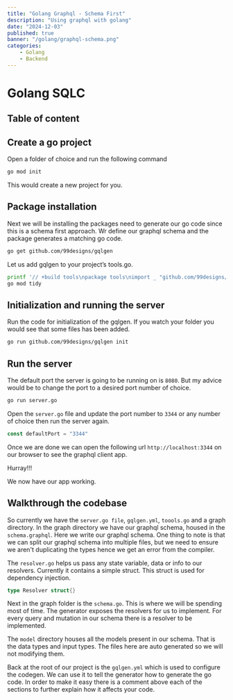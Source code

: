 ```yaml
---
title: "Golang Graphql - Schema First"
description: "Using graphql with golang"
date: "2024-12-03"
published: true
banner: "/golang/graphql-schema.png"
categories: 
    - Golang
    - Backend
---
```



# Golang SQLC


## Table of content

## Create a go project

Open a folder of choice and run the following command

```sh 
go mod init
```

This would create a new project for you.

## Package installation

Next we will be installing the packages need to generate our go code since this is a schema first approach.
Wr define our graphql schema and the package generates a matching go code.

```sh
go get github.com/99designs/gqlgen
```

Let us add gqlgen to your project’s tools.go.

```sh
printf '// +build tools\npackage tools\nimport _ "github.com/99designs/gqlgen"' | gofmt > tools.go
go mod tidy
```

## Initialization and running the server

Run the code for initialization of the gqlgen. If you watch your folder you would see that some files
has been added.
```sh
go run github.com/99designs/gqlgen init
```

## Run the server

The default port the server is going to be running on is `8080`. But my advice would be to change the port to a desired port number of choice. 
```sh
go run server.go
```

Open the `server.go` file and update the port number to `3344` or any number of choice then run the server again.

```go
const defaultPort = "3344"
```


Once we are done we can open the following url `http://localhost:3344` on our browser to see the graphql client app.

Hurray!!! 

We now have our app working.


## Walkthrough the codebase

So currently we have the `server.go file`, `gqlgen.yml`, `toools.go` and a graph directory. 
In the graph directory we have our graphql schema, housed in the `schema.graphql`. 
Here we write our graphql schema. One thing to note is that we can split our graphql schema into 
multiple files, but we need to ensure we aren't duplicating the types hence we get an error from the compiler.


The `resolver.go` helps us pass any state variable, data or info to our resolvers. Currently it contains a simple struct.
This struct is used for dependency injection.

```go
type Resolver struct{}
```

Next in the graph folder is the `schema.go`. This is where we will be spending most of time. 
The generator exposes the resolvers for us to implement. For every query and mutation in our schema there is a resolver
to be implemented.

The `model` directory houses all the models present in our schema. That is the data types and input types.
The files here are auto generated so we will not modifying them.

Back at the root of our project is the `gqlgen.yml` which is used to configure the codegen. We can use it to tell the 
generator how to generate the go code. In order to make it easy there is a comment above each of the sections to further 
explain how it affects your code.



